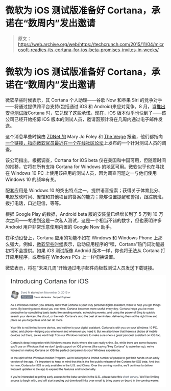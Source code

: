 # 微软为 iOS 测试版准备好 Cortana，承诺在“数周内”发出邀请

> 原文：<https://web.archive.org/web/https://techcrunch.com/2015/11/04/microsoft-readies-its-cortana-for-ios-beta-promises-invites-in-weeks/>

# 微软为 iOS 测试版准备好 Cortana，承诺在“数周内”发出邀请

微软早些时候表示，其 Cortana 个人助理——谷歌 Now 和苹果 Siri 的竞争对手——将通过提供跨平台支持(包括通过 iOS 和 Android)来应对竞争。8 月，当[推出安卓测试版](https://web.archive.org/web/20221209230400/https://beta.techcrunch.com/2015/08/24/microsoft-launches-first-public-beta-of-cortana-for-android/)Cortana 时，它兑现了这些承诺。现在，iOS 版本似乎也快到了——该公司已经开始招募 iOS 版本的测试人员，邀请函预计将在几周内通过电子邮件发送。

这个消息早些时候由 [ZDNet 的](https://web.archive.org/web/20221209230400/http://www.zdnet.com/article/microsoft-lining-up-testers-for-cortana-on-ios-app/) Mary Jo Foley 和 [The Verge](https://web.archive.org/web/20221209230400/http://www.theverge.com/2015/11/4/9668492/microsoft-cortana-ios-beta-preview-iphone) 报道，他们都指向[一个链接，指向微软官员最近在](https://web.archive.org/web/20221209230400/https://www.surveymonkey.com/r/VVWNRBY#vrg)[一个在线社区论坛](https://web.archive.org/web/20221209230400/https://answers.microsoft.com/en-us/insider/forum/insider_wintp-insider_cortana/introducing-cortana-for-ios/088dbee0-c66e-41a6-b25d-f83b59e9571a?auth=1#vrg)上发布的一个针对测试人员的调查。

该公司指出，根据调查，Cortana for iOS beta 仅在美国和中国可用，但随着时间的推移，它将在所有支持 Cortana for Windows 的地区可用。微软似乎也在寻找在 Windows 10 PC 上使用该应用的测试人员，因为调查问题之一与他们使用 Windows 10 的频率有关。

配套应用是 Windows 10 的突出特点之一，提供语音搜索；获得关于体育比分、电影放映时间、餐馆和其他项目的答案的能力；能够设置提醒和警报，跟踪航班，拨打电话，口述短信，等等。

根据 Google Play 的数据，Android beta 版的安装量已经增长到了 5 万到 10 万次之间——考虑到这是一次私人测试，这是一个相当不错的数字，但也表明许多 Android 用户非常乐意使用内置的 Google Now 助手。

在移动设备上，Cortana 应用的功能不如在 Windows 和 Windows Phone 上那么强大。例如，[微软早些时候](https://web.archive.org/web/20221209230400/https://beta.techcrunch.com/2015/08/24/microsoft-launches-first-public-beta-of-cortana-for-android/)表示，启动应用程序的“嘿，Cortana”热门词功能最初将不会提供。如果 iOS 测试版像 Android 版本一样，你也将无法从 Cortana 打开应用程序，或者像在 Windows PCs 上一样切换设置。

微软表示，将在“未来几周”开始通过电子邮件向板载测试人员发送下载链接。

![Screen Shot 2015-11-04 at 10.44.42 AM](img/475bb2db98407c68d25cce0dc4c4c0d4.png)